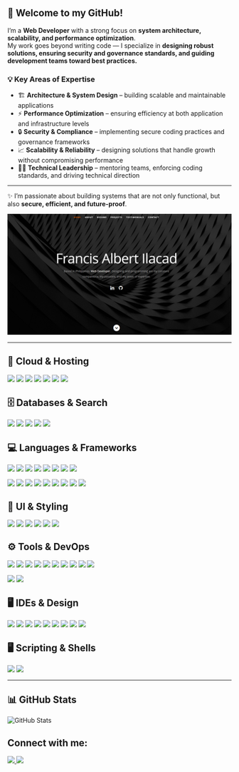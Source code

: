 ## 👋 Welcome to my GitHub!

I’m a **Web Developer** with a strong focus on **system architecture, scalability, and performance optimization**.  
My work goes beyond writing code — I specialize in **designing robust solutions, ensuring security and governance standards, and guiding development teams toward best practices.**

### 💡 Key Areas of Expertise
- 🏗️ **Architecture & System Design** – building scalable and maintainable applications  
- ⚡ **Performance Optimization** – ensuring efficiency at both application and infrastructure levels  
- 🔒 **Security & Compliance** – implementing secure coding practices and governance frameworks  
- 📈 **Scalability & Reliability** – designing solutions that handle growth without compromising performance  
- 👨‍🏫 **Technical Leadership** – mentoring teams, enforcing coding standards, and driving technical direction  

---

✨ I’m passionate about building systems that are not only functional, but also **secure, efficient, and future-proof**.

<a href="https://filacadportfolio.netlify.app/" target="_blank">
  <img 
    src="https://raw.githubusercontent.com/imfizz/imfizz/master/assets/banner.png" 
    alt="Portfolio Website" 
    width="600"
  />
</a>

---

## 🚀 Cloud & Hosting
<p>
  <img src="https://skillicons.dev/icons?i=aws" width="40"/>
  <img src="https://skillicons.dev/icons?i=azure" width="40"/>
  <img src="https://skillicons.dev/icons?i=gcp" width="40"/>
  <img src="https://skillicons.dev/icons?i=firebase" width="40"/>
  <img src="https://skillicons.dev/icons?i=heroku" width="40"/>
  <img src="https://skillicons.dev/icons?i=netlify" width="40"/>
  <img src="https://skillicons.dev/icons?i=vercel" width="40"/>
</p>

## 🗄️ Databases & Search
<p>
  <img src="https://skillicons.dev/icons?i=dynamodb" width="40"/>
  <img src="https://skillicons.dev/icons?i=elasticsearch" width="40"/>
  <img src="https://skillicons.dev/icons?i=mongodb" width="40"/>
  <img src="https://skillicons.dev/icons?i=mysql" width="40"/>
  <img src="https://skillicons.dev/icons?i=postgres" width="40"/>
</p>

## 💻 Languages & Frameworks
<p>
  <img src="https://skillicons.dev/icons?i=c" width="40"/>
  <img src="https://skillicons.dev/icons?i=cpp" width="40"/>
  <img src="https://skillicons.dev/icons?i=cs" width="40"/>
  <img src="https://skillicons.dev/icons?i=java" width="40"/>
  <img src="https://skillicons.dev/icons?i=js" width="40"/>
  <img src="https://skillicons.dev/icons?i=ts" width="40"/>
  <img src="https://skillicons.dev/icons?i=php" width="40"/>
  <img src="https://skillicons.dev/icons?i=py" width="40"/>
</p>

<p>
  <img src="https://skillicons.dev/icons?i=react" width="40"/>
  <img src="https://skillicons.dev/icons?i=redux" width="40"/>
  <img src="https://skillicons.dev/icons?i=vue" width="40"/>
  <img src="https://skillicons.dev/icons?i=nextjs" width="40"/>
  <img src="https://skillicons.dev/icons?i=htmx" width="40"/>
  <img src="https://skillicons.dev/icons?i=jquery" width="40"/>
  <img src="https://skillicons.dev/icons?i=express" width="40"/>
  <img src="https://skillicons.dev/icons?i=graphql" width="40"/>
  <img src="https://skillicons.dev/icons?i=django" width="40"/>
</p>

## 🎨 UI & Styling
<p>
  <img src="https://skillicons.dev/icons?i=html" width="40"/>
  <img src="https://skillicons.dev/icons?i=css" width="40"/>
  <img src="https://skillicons.dev/icons?i=bootstrap" width="40"/>
  <img src="https://skillicons.dev/icons?i=materialui" width="40"/>
  <img src="https://skillicons.dev/icons?i=sass" width="40"/>
  <img src="https://skillicons.dev/icons?i=tailwind" width="40"/>
</p>

## ⚙️ Tools & DevOps
<p>
  <img src="https://skillicons.dev/icons?i=npm" width="40"/>
  <img src="https://skillicons.dev/icons?i=yarn" width="40"/>
  <img src="https://skillicons.dev/icons?i=pnpm" width="40"/>
  <img src="https://skillicons.dev/icons?i=bun" width="40"/>
  <img src="https://skillicons.dev/icons?i=vite" width="40"/>
  <img src="https://skillicons.dev/icons?i=webpack" width="40"/>
  <img src="https://skillicons.dev/icons?i=gulp" width="40"/>
  <img src="https://skillicons.dev/icons?i=git" width="40"/>
  <img src="https://skillicons.dev/icons?i=github" width="40"/>
  <img src="https://skillicons.dev/icons?i=postman" width="40"/>
</p>

<p>
  <img src="https://skillicons.dev/icons?i=cypress" width="40"/>
  <img src="https://skillicons.dev/icons?i=vitest" width="40"/>
</p>

## 🖥️ IDEs & Design
<p>
  <img src="https://skillicons.dev/icons?i=vscode" width="40"/>
  <img src="https://skillicons.dev/icons?i=visualstudio" width="40"/>
  <img src="https://skillicons.dev/icons?i=eclipse" width="40"/>
  <img src="https://skillicons.dev/icons?i=codepen" width="40"/>
  <img src="https://skillicons.dev/icons?i=figma" width="40"/>
  <img src="https://skillicons.dev/icons?i=ps" width="40"/>
  <img src="https://skillicons.dev/icons?i=notion" width="40"/>
  <img src="https://skillicons.dev/icons?i=wordpress" width="40"/>
  <img src="https://skillicons.dev/icons?i=webflow" width="40"/>
</p>

## 🖥️ Scripting & Shells
<p>
  <img src="https://skillicons.dev/icons?i=bash" width="40"/>
  <img src="https://skillicons.dev/icons?i=powershell" width="40"/>
</p>

---

## 📊 GitHub Stats  

<p>
  <img 
    src="https://github-readme-stats.vercel.app/api?username=francis&show_icons=true&theme=radical" 
    alt="GitHub Stats"
    height="165"
  />
</p>

## Connect with me: 
<p>
  <a href="https://www.linkedin.com/in/francis-albert-ilacad-3a4111281/">
    <img src="https://skillicons.dev/icons?i=linkedin" width="40"/>
  </a>
  <a href="mailto:filacad22@gmail.com">
    <img src="https://skillicons.dev/icons?i=gmail" width="40"/>
  </a>
</p>

[website]: https://filacadportfolio.netlify.app
[facebook]: https://www.facebook.com/francisalbert.ilacad
[gmail]: filacad22@gmail.com

